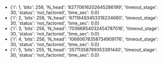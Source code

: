 - {'i': 1, 'bits': 256, 'N_head': '82770616202645286199', 'timeout_stage': 30, 'status': 'not_factored', 'time_sec': 0.0}
- {'i': 2, 'bits': 256, 'N_head': '67116493453318234660', 'timeout_stage': 30, 'status': 'not_factored', 'time_sec': 0.0}
- {'i': 3, 'bits': 256, 'N_head': '70366854032454787016', 'timeout_stage': 30, 'status': 'not_factored', 'time_sec': 0.0}
- {'i': 4, 'bits': 256, 'N_head': '10660678358734909176', 'timeout_stage': 30, 'status': 'not_factored', 'time_sec': 0.0}
- {'i': 5, 'bits': 255, 'N_head': '35711358799353391440', 'timeout_stage': 30, 'status': 'not_factored', 'time_sec': 0.0}
